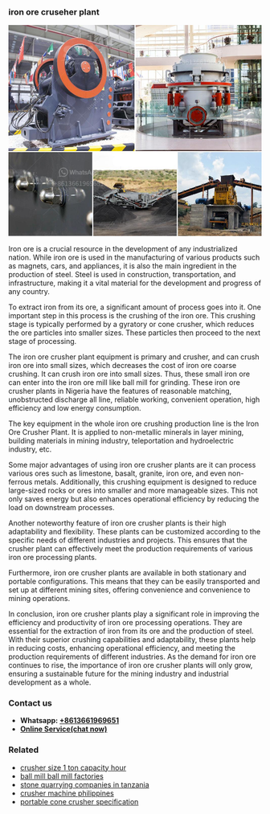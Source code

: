 <h3>iron ore cruseher plant</h3><img src='1708663244.jpg' alt=''><p>Iron ore is a crucial resource in the development of any industrialized nation. While iron ore is used in the manufacturing of various products such as magnets, cars, and appliances, it is also the main ingredient in the production of steel. Steel is used in construction, transportation, and infrastructure, making it a vital material for the development and progress of any country.</p><p>To extract iron from its ore, a significant amount of process goes into it. One important step in this process is the crushing of the iron ore. This crushing stage is typically performed by a gyratory or cone crusher, which reduces the ore particles into smaller sizes. These particles then proceed to the next stage of processing.</p><p>The iron ore crusher plant equipment is primary and crusher, and can crush iron ore into small sizes, which decreases the cost of iron ore coarse crushing. It can crush iron ore into small sizes. Thus, these small iron ore can enter into the iron ore mill like ball mill for grinding. These iron ore crusher plants in Nigeria have the features of reasonable matching, unobstructed discharge all line, reliable working, convenient operation, high efficiency and low energy consumption.</p><p>The key equipment in the whole iron ore crushing production line is the Iron Ore Crusher Plant. It is applied to non-metallic minerals in layer mining, building materials in mining industry, teleportation and hydroelectric industry, etc.</p><p>Some major advantages of using iron ore crusher plants are it can process various ores such as limestone, basalt, granite, iron ore, and even non-ferrous metals. Additionally, this crushing equipment is designed to reduce large-sized rocks or ores into smaller and more manageable sizes. This not only saves energy but also enhances operational efficiency by reducing the load on downstream processes.</p><p>Another noteworthy feature of iron ore crusher plants is their high adaptability and flexibility. These plants can be customized according to the specific needs of different industries and projects. This ensures that the crusher plant can effectively meet the production requirements of various iron ore processing plants.</p><p>Furthermore, iron ore crusher plants are available in both stationary and portable configurations. This means that they can be easily transported and set up at different mining sites, offering convenience and convenience to mining operations.</p><p>In conclusion, iron ore crusher plants play a significant role in improving the efficiency and productivity of iron ore processing operations. They are essential for the extraction of iron from its ore and the production of steel. With their superior crushing capabilities and adaptability, these plants help in reducing costs, enhancing operational efficiency, and meeting the production requirements of different industries. As the demand for iron ore continues to rise, the importance of iron ore crusher plants will only grow, ensuring a sustainable future for the mining industry and industrial development as a whole.</p><h3>Contact us</h3><ul><li><strong>Whatsapp:&nbsp;<a href="https://wa.me/8613661969651">+8613661969651</a></strong></li><li><a href="https://swt.shibang-china.com/?git&amp;zhl&amp;iron ore cruseher plant"><strong>Online Service(chat now)</strong></a></li></ul><h3>Related</h3><ul><li><a href='crusher size 1 ton capacity hour.md'>crusher size 1 ton capacity hour</a></li><li><a href='ball mill ball mill factories.md'>ball mill ball mill factories</a></li><li><a href='stone quarrying companies in tanzania.md'>stone quarrying companies in tanzania</a></li><li><a href='crusher machine philippines.md'>crusher machine philippines</a></li><li><a href='portable cone crusher specification.md'>portable cone crusher specification</a></li></ul>